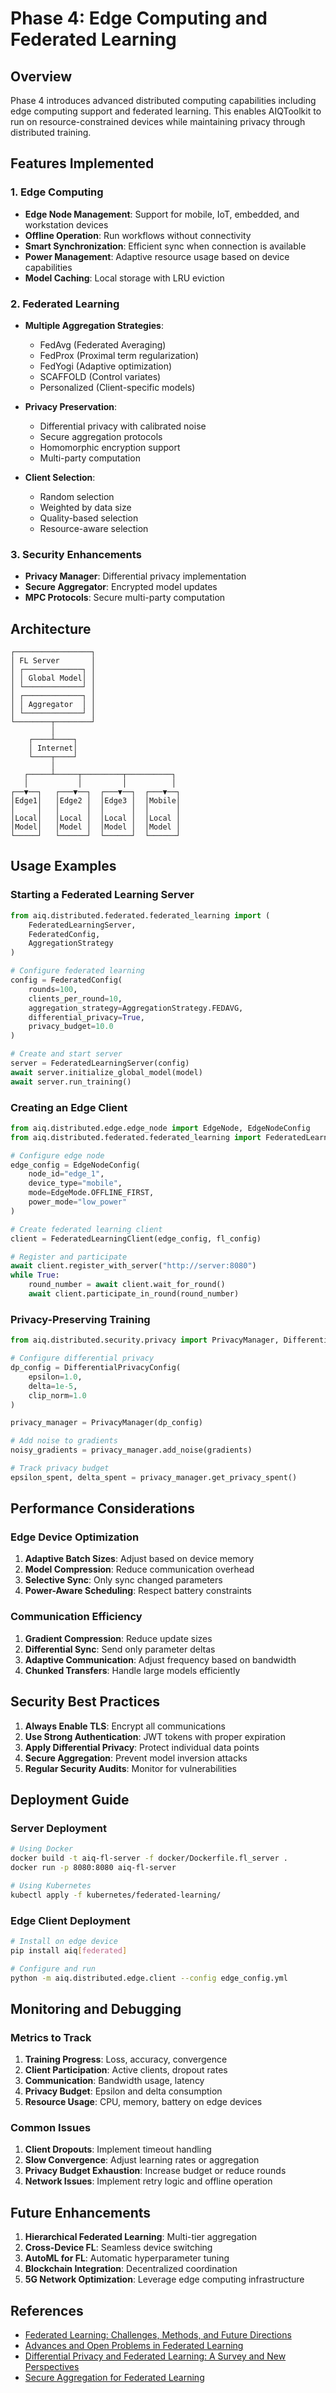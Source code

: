 # Phase 4: Edge Computing and Federated Learning

## Overview

Phase 4 introduces advanced distributed computing capabilities including edge computing support and federated learning. This enables AIQToolkit to run on resource-constrained devices while maintaining privacy through distributed training.

## Features Implemented

### 1. Edge Computing

- **Edge Node Management**: Support for mobile, IoT, embedded, and workstation devices
- **Offline Operation**: Run workflows without connectivity
- **Smart Synchronization**: Efficient sync when connection is available
- **Power Management**: Adaptive resource usage based on device capabilities
- **Model Caching**: Local storage with LRU eviction

### 2. Federated Learning

- **Multiple Aggregation Strategies**:
  - FedAvg (Federated Averaging)
  - FedProx (Proximal term regularization)
  - FedYogi (Adaptive optimization)
  - SCAFFOLD (Control variates)
  - Personalized (Client-specific models)

- **Privacy Preservation**:
  - Differential privacy with calibrated noise
  - Secure aggregation protocols
  - Homomorphic encryption support
  - Multi-party computation

- **Client Selection**:
  - Random selection
  - Weighted by data size
  - Quality-based selection
  - Resource-aware selection

### 3. Security Enhancements

- **Privacy Manager**: Differential privacy implementation
- **Secure Aggregator**: Encrypted model updates
- **MPC Protocols**: Secure multi-party computation

## Architecture

```
┌─────────────────┐
│ FL Server       │
│ ┌─────────────┐ │
│ │ Global Model│ │
│ └─────────────┘ │
│ ┌─────────────┐ │
│ │ Aggregator  │ │
│ └─────────────┘ │
└────────┬────────┘
         │
    ┌────┴────┐
    │ Internet│
    └────┬────┘
         │
   ┌─────┴─────┬─────────┬──────────┐
   │           │         │          │
┌──▼──┐   ┌───▼──┐  ┌───▼──┐  ┌───▼──┐
│Edge1│   │Edge2 │  │Edge3 │  │Mobile│
│     │   │      │  │      │  │      │
│Local│   │Local │  │Local │  │Local │
│Model│   │Model │  │Model │  │Model │
└─────┘   └──────┘  └──────┘  └──────┘
```

## Usage Examples

### Starting a Federated Learning Server

```python
from aiq.distributed.federated.federated_learning import (
    FederatedLearningServer,
    FederatedConfig,
    AggregationStrategy
)

# Configure federated learning
config = FederatedConfig(
    rounds=100,
    clients_per_round=10,
    aggregation_strategy=AggregationStrategy.FEDAVG,
    differential_privacy=True,
    privacy_budget=10.0
)

# Create and start server
server = FederatedLearningServer(config)
await server.initialize_global_model(model)
await server.run_training()
```

### Creating an Edge Client

```python
from aiq.distributed.edge.edge_node import EdgeNode, EdgeNodeConfig
from aiq.distributed.federated.federated_learning import FederatedLearningClient

# Configure edge node
edge_config = EdgeNodeConfig(
    node_id="edge_1",
    device_type="mobile",
    mode=EdgeMode.OFFLINE_FIRST,
    power_mode="low_power"
)

# Create federated learning client
client = FederatedLearningClient(edge_config, fl_config)

# Register and participate
await client.register_with_server("http://server:8080")
while True:
    round_number = await client.wait_for_round()
    await client.participate_in_round(round_number)
```

### Privacy-Preserving Training

```python
from aiq.distributed.security.privacy import PrivacyManager, DifferentialPrivacyConfig

# Configure differential privacy
dp_config = DifferentialPrivacyConfig(
    epsilon=1.0,
    delta=1e-5,
    clip_norm=1.0
)

privacy_manager = PrivacyManager(dp_config)

# Add noise to gradients
noisy_gradients = privacy_manager.add_noise(gradients)

# Track privacy budget
epsilon_spent, delta_spent = privacy_manager.get_privacy_spent()
```

## Performance Considerations

### Edge Device Optimization

1. **Adaptive Batch Sizes**: Adjust based on device memory
2. **Model Compression**: Reduce communication overhead
3. **Selective Sync**: Only sync changed parameters
4. **Power-Aware Scheduling**: Respect battery constraints

### Communication Efficiency

1. **Gradient Compression**: Reduce update sizes
2. **Differential Sync**: Send only parameter deltas
3. **Adaptive Communication**: Adjust frequency based on bandwidth
4. **Chunked Transfers**: Handle large models efficiently

## Security Best Practices

1. **Always Enable TLS**: Encrypt all communications
2. **Use Strong Authentication**: JWT tokens with proper expiration
3. **Apply Differential Privacy**: Protect individual data points
4. **Secure Aggregation**: Prevent model inversion attacks
5. **Regular Security Audits**: Monitor for vulnerabilities

## Deployment Guide

### Server Deployment

```bash
# Using Docker
docker build -t aiq-fl-server -f docker/Dockerfile.fl_server .
docker run -p 8080:8080 aiq-fl-server

# Using Kubernetes
kubectl apply -f kubernetes/federated-learning/
```

### Edge Client Deployment

```bash
# Install on edge device
pip install aiq[federated]

# Configure and run
python -m aiq.distributed.edge.client --config edge_config.yml
```

## Monitoring and Debugging

### Metrics to Track

1. **Training Progress**: Loss, accuracy, convergence
2. **Client Participation**: Active clients, dropout rates
3. **Communication**: Bandwidth usage, latency
4. **Privacy Budget**: Epsilon and delta consumption
5. **Resource Usage**: CPU, memory, battery on edge devices

### Common Issues

1. **Client Dropouts**: Implement timeout handling
2. **Slow Convergence**: Adjust learning rates or aggregation
3. **Privacy Budget Exhaustion**: Increase budget or reduce rounds
4. **Network Issues**: Implement retry logic and offline operation

## Future Enhancements

1. **Hierarchical Federated Learning**: Multi-tier aggregation
2. **Cross-Device FL**: Seamless device switching
3. **AutoML for FL**: Automatic hyperparameter tuning
4. **Blockchain Integration**: Decentralized coordination
5. **5G Network Optimization**: Leverage edge computing infrastructure

## References

- [Federated Learning: Challenges, Methods, and Future Directions](https://arxiv.org/abs/1908.07873)
- [Advances and Open Problems in Federated Learning](https://arxiv.org/abs/1912.04977)
- [Differential Privacy and Federated Learning: A Survey and New Perspectives](https://arxiv.org/abs/1911.00222)
- [Secure Aggregation for Federated Learning](https://arxiv.org/abs/1611.04482)